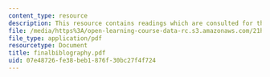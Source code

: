 ```yaml
---
content_type: resource
description: This resource contains readings which are consulted for this course.
file: /media/https%3A/open-learning-course-data-rc.s3.amazonaws.com/21h-411-history-of-western-thought-500-1300-fall-2004/07e48726fe38beb1876f30bc27f4f724_finalbiblography.pdf
file_type: application/pdf
resourcetype: Document
title: finalbiblography.pdf
uid: 07e48726-fe38-beb1-876f-30bc27f4f724
---
```

